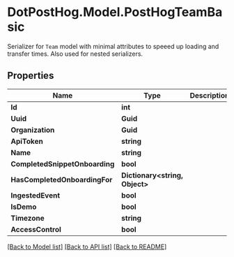# DotPostHog.Model.PostHogTeamBasic
Serializer for `Team` model with minimal attributes to speeed up loading and transfer times. Also used for nested serializers.

## Properties

Name | Type | Description | Notes
------------ | ------------- | ------------- | -------------
**Id** | **int** |  | [readonly] 
**Uuid** | **Guid** |  | [readonly] 
**Organization** | **Guid** |  | [readonly] 
**ApiToken** | **string** |  | [readonly] 
**Name** | **string** |  | [readonly] 
**CompletedSnippetOnboarding** | **bool** |  | [readonly] 
**HasCompletedOnboardingFor** | **Dictionary&lt;string, Object&gt;** |  | [readonly] 
**IngestedEvent** | **bool** |  | [readonly] 
**IsDemo** | **bool** |  | [readonly] 
**Timezone** | **string** |  | [readonly] 
**AccessControl** | **bool** |  | [readonly] 

[[Back to Model list]](../README.md#documentation-for-models) [[Back to API list]](../README.md#documentation-for-api-endpoints) [[Back to README]](../README.md)

